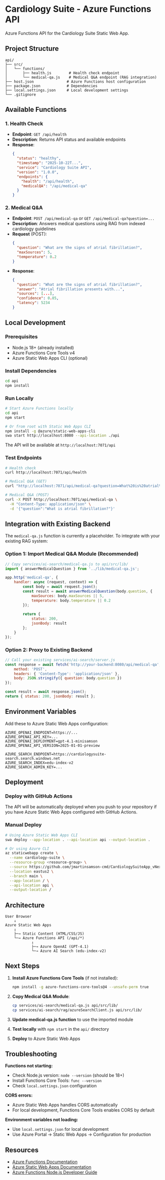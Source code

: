 # Cardiology Suite - Azure Functions API

Azure Functions API for the Cardiology Suite Static Web App.

## Project Structure

```
api/
├── src/
│   └── functions/
│       ├── health.js        # Health check endpoint
│       └── medical-qa.js    # Medical Q&A endpoint (RAG integration)
├── host.json               # Azure Functions host configuration
├── package.json            # Dependencies
├── local.settings.json     # Local development settings
└── .gitignore
```

## Available Functions

### 1. Health Check
- **Endpoint**: `GET /api/health`
- **Description**: Returns API status and available endpoints
- **Response**:
  ```json
  {
    "status": "healthy",
    "timestamp": "2025-10-22T...",
    "service": "Cardiology Suite API",
    "version": "1.0.0",
    "endpoints": {
      "health": "/api/health",
      "medicalQA": "/api/medical-qa"
    }
  }
  ```

### 2. Medical Q&A
- **Endpoint**: `POST /api/medical-qa` or `GET /api/medical-qa?question=...`
- **Description**: Answers medical questions using RAG from indexed cardiology guidelines
- **Request** (POST):
  ```json
  {
    "question": "What are the signs of atrial fibrillation?",
    "maxSources": 5,
    "temperature": 0.2
  }
  ```
- **Response**:
  ```json
  {
    "question": "What are the signs of atrial fibrillation?",
    "answer": "Atrial fibrillation presents with...",
    "sources": [...],
    "confidence": 0.85,
    "latency": 5234
  }
  ```

## Local Development

### Prerequisites
- Node.js 18+ (already installed)
- Azure Functions Core Tools v4
- Azure Static Web Apps CLI (optional)

### Install Dependencies

```bash
cd api
npm install
```

### Run Locally

```bash
# Start Azure Functions locally
cd api
npm start

# Or from root with Static Web Apps CLI
npm install -g @azure/static-web-apps-cli
swa start http://localhost:8080 --api-location ./api
```

The API will be available at `http://localhost:7071/api`

### Test Endpoints

```bash
# Health check
curl http://localhost:7071/api/health

# Medical Q&A (GET)
curl "http://localhost:7071/api/medical-qa?question=What%20is%20atrial%20fibrillation"

# Medical Q&A (POST)
curl -X POST http://localhost:7071/api/medical-qa \
  -H "Content-Type: application/json" \
  -d '{"question":"What is atrial fibrillation?"}'
```

## Integration with Existing Backend

The `medical-qa.js` function is currently a placeholder. To integrate with your existing RAG system:

### Option 1: Import Medical Q&A Module (Recommended)

```javascript
// Copy services/ai-search/medical-qa.js to api/src/lib/
import { answerMedicalQuestion } from '../lib/medical-qa.js';

app.http('medical-qa', {
    handler: async (request, context) => {
        const body = await request.json();
        const result = await answerMedicalQuestion(body.question, {
            maxSources: body.maxSources || 5,
            temperature: body.temperature || 0.2
        });
        
        return {
            status: 200,
            jsonBody: result
        };
    }
});
```

### Option 2: Proxy to Existing Backend

```javascript
// Call your existing services/ai-search/server.js
const response = await fetch('http://your-backend:8080/api/medical-qa', {
    method: 'POST',
    headers: { 'Content-Type': 'application/json' },
    body: JSON.stringify({ question: body.question })
});

const result = await response.json();
return { status: 200, jsonBody: result };
```

## Environment Variables

Add these to Azure Static Web Apps configuration:

```
AZURE_OPENAI_ENDPOINT=https://...
AZURE_OPENAI_API_KEY=...
AZURE_OPENAI_DEPLOYMENT=gpt-4.1-minisamson
AZURE_OPENAI_API_VERSION=2025-01-01-preview

AZURE_SEARCH_ENDPOINT=https://cardiologysuite-search.search.windows.net
AZURE_SEARCH_INDEX=edu-index-v2
AZURE_SEARCH_ADMIN_KEY=...
```

## Deployment

### Deploy with GitHub Actions

The API will be automatically deployed when you push to your repository if you have Azure Static Web Apps configured with GitHub Actions.

### Manual Deploy

```bash
# Using Azure Static Web Apps CLI
swa deploy --app-location . --api-location api --output-location .

# Or using Azure CLI
az staticwebapp create \
  --name cardiology-suite \
  --resource-group <resource-group> \
  --source https://github.com/jmartinsamson-cmd/CardiologySuiteApp_vNext \
  --location eastus2 \
  --branch main \
  --app-location / \
  --api-location api \
  --output-location /
```

## Architecture

```
User Browser
    ↓
Azure Static Web Apps
    ↓
    ├─→ Static Content (HTML/CSS/JS)
    └─→ Azure Functions API (/api/*)
            ↓
            ├─→ Azure OpenAI (GPT-4.1)
            └─→ Azure AI Search (edu-index-v2)
```

## Next Steps

1. **Install Azure Functions Core Tools** (if not installed):
   ```bash
   npm install -g azure-functions-core-tools@4 --unsafe-perm true
   ```

2. **Copy Medical Q&A Module**:
   ```bash
   cp services/ai-search/medical-qa.js api/src/lib/
   cp services/ai-search/rag/azureSearchClient.js api/src/lib/
   ```

3. **Update medical-qa.js function** to use the imported module

4. **Test locally** with `npm start` in the `api/` directory

5. **Deploy** to Azure Static Web Apps

## Troubleshooting

**Functions not starting:**
- Check Node.js version: `node --version` (should be 18+)
- Install Functions Core Tools: `func --version`
- Check `local.settings.json` configuration

**CORS errors:**
- Azure Static Web Apps handles CORS automatically
- For local development, Functions Core Tools enables CORS by default

**Environment variables not loading:**
- Use `local.settings.json` for local development
- Use Azure Portal → Static Web Apps → Configuration for production

## Resources

- [Azure Functions Documentation](https://docs.microsoft.com/azure/azure-functions/)
- [Azure Static Web Apps Documentation](https://docs.microsoft.com/azure/static-web-apps/)
- [Azure Functions Node.js Developer Guide](https://docs.microsoft.com/azure/azure-functions/functions-reference-node)
